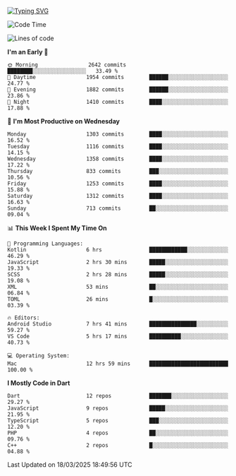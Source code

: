 
<a href="https://git.io/typing-svg"><img src="https://readme-typing-svg.demolab.com?font=Source+Code+Pro&pause=1000&random=false&width=435&lines=Hey+%F0%9F%A5%B6+iam+Yaskraz" alt="Typing SVG" /></a>
<!--START_SECTION:waka-->
![Code Time](http://img.shields.io/badge/Code%20Time-1%2C066%20hrs%2059%20mins-blue)

![Lines of code](https://img.shields.io/badge/From%20Hello%20World%20I%27ve%20Written-5.0%20million%20lines%20of%20code-blue)

**I'm an Early 🐤** 

```text
🌞 Morning                2642 commits        ████████░░░░░░░░░░░░░░░░░   33.49 % 
🌆 Daytime                1954 commits        ██████░░░░░░░░░░░░░░░░░░░   24.77 % 
🌃 Evening                1882 commits        ██████░░░░░░░░░░░░░░░░░░░   23.86 % 
🌙 Night                  1410 commits        ████░░░░░░░░░░░░░░░░░░░░░   17.88 % 
```
📅 **I'm Most Productive on Wednesday** 

```text
Monday                   1303 commits        ████░░░░░░░░░░░░░░░░░░░░░   16.52 % 
Tuesday                  1116 commits        ████░░░░░░░░░░░░░░░░░░░░░   14.15 % 
Wednesday                1358 commits        ████░░░░░░░░░░░░░░░░░░░░░   17.22 % 
Thursday                 833 commits         ███░░░░░░░░░░░░░░░░░░░░░░   10.56 % 
Friday                   1253 commits        ████░░░░░░░░░░░░░░░░░░░░░   15.88 % 
Saturday                 1312 commits        ████░░░░░░░░░░░░░░░░░░░░░   16.63 % 
Sunday                   713 commits         ██░░░░░░░░░░░░░░░░░░░░░░░   09.04 % 
```


📊 **This Week I Spent My Time On** 

```text
💬 Programming Languages: 
Kotlin                   6 hrs               ████████████░░░░░░░░░░░░░   46.29 % 
JavaScript               2 hrs 30 mins       █████░░░░░░░░░░░░░░░░░░░░   19.33 % 
SCSS                     2 hrs 28 mins       █████░░░░░░░░░░░░░░░░░░░░   19.08 % 
XML                      53 mins             ██░░░░░░░░░░░░░░░░░░░░░░░   06.84 % 
TOML                     26 mins             █░░░░░░░░░░░░░░░░░░░░░░░░   03.39 % 

🔥 Editors: 
Android Studio           7 hrs 41 mins       ███████████████░░░░░░░░░░   59.27 % 
VS Code                  5 hrs 17 mins       ██████████░░░░░░░░░░░░░░░   40.73 % 

💻 Operating System: 
Mac                      12 hrs 59 mins      █████████████████████████   100.00 % 
```

**I Mostly Code in Dart** 

```text
Dart                     12 repos            ███████░░░░░░░░░░░░░░░░░░   29.27 % 
JavaScript               9 repos             █████░░░░░░░░░░░░░░░░░░░░   21.95 % 
TypeScript               5 repos             ███░░░░░░░░░░░░░░░░░░░░░░   12.20 % 
PHP                      4 repos             ██░░░░░░░░░░░░░░░░░░░░░░░   09.76 % 
C++                      2 repos             █░░░░░░░░░░░░░░░░░░░░░░░░   04.88 % 
```




 Last Updated on 18/03/2025 18:49:56 UTC
<!--END_SECTION:waka-->
